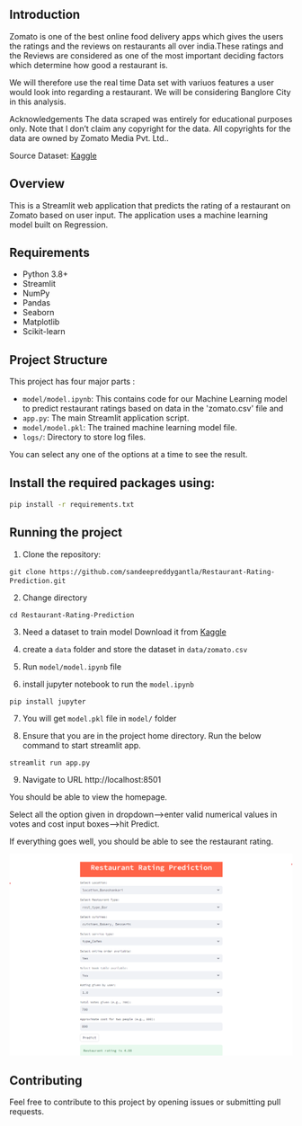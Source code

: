 
## Introduction
Zomato is one of the best online food delivery apps which gives the users the ratings and the reviews on restaurants all over india.These ratings and the Reviews are considered as one of the most important deciding factors which determine how good a restaurant is.

We will therefore use the real time Data set with variuos features a user would look into regarding a restaurant. We will be considering Banglore City in this analysis.

Acknowledgements The data scraped was entirely for educational purposes only. Note that I don’t claim any copyright for the data. All copyrights for the data are owned by Zomato Media Pvt. Ltd..

Source Dataset: [Kaggle](https://www.kaggle.com/datasets/himanshupoddar/zomato-bangalore-restaurants/data)

## Overview

This is a Streamlit web application that predicts the rating of a restaurant on Zomato based on user input. The application uses a machine learning model built on Regression.

## Requirements

- Python 3.8+
- Streamlit
- NumPy
- Pandas
- Seaborn
- Matplotlib
- Scikit-learn

## Project Structure
This project has four major parts :
- `model/model.ipynb`: This contains code for our Machine Learning model to predict restaurant ratings based on data in the 'zomato.csv' file and 
- `app.py`: The main Streamlit application script.
- `model/model.pkl`: The trained machine learning model file.
- `logs/`: Directory to store log files.

You can select any one of the options at a time to see the result.

## Install the required packages using:

```bash
pip install -r requirements.txt
```

## Running the project
1. Clone the repository:
```
git clone https://github.com/sandeepreddygantla/Restaurant-Rating-Prediction.git
```
2. Change directory
```
cd Restaurant-Rating-Prediction
```
3. Need a dataset to train model Download it from [Kaggle](https://www.kaggle.com/datasets/himanshupoddar/zomato-bangalore-restaurants/data)

4. create a `data` folder and store the dataset in `data/zomato.csv`

5. Run `model/model.ipynb` file

6. install jupyter notebook to run the `model.ipynb`
```
pip install jupyter
``` 
7. You will get `model.pkl` file in `model/` folder

8. Ensure that you are in the project home directory. Run the below command to start streamlit app.
   
```
streamlit run app.py
```

9. Navigate to URL http://localhost:8501

You should be able to view the homepage.

Select all the option given in dropdown-->enter valid numerical values in votes and cost input boxes-->hit Predict.

If everything goes well, you should  be able to see the restaurant rating.

![image](https://github.com/sandeepreddygantla/Restaurant-Rating-Prediction/blob/main/img/zomato_output.png)

## Contributing
Feel free to contribute to this project by opening issues or submitting pull requests.





